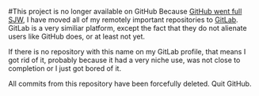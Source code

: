 #This project is no longer available on GitHub
Because [GitHub went full SJW](http://www.businessinsider.com/github-the-full-inside-story-2016-2?r=US&IR=T), I have moved all of my remotely important repositories to [GitLab](https://gitlab.com/u/Zatherz). GitLab is a very similiar platform, except the fact that they do not alienate users like GitHub does, or at least not yet.

If there is no repository with this name on my GitLab profile, that means I got rid of it, probably because it had a very niche use, was not close to completion or I just got bored of it.

All commits from this repository have been forcefully deleted. Quit GitHub.
